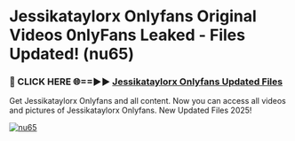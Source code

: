 # Jessikataylorx Onlyfans Original Videos 0nlyFans Leaked - Files Updated! (nu65)

<h3>🔴 CLICK HERE 🌐==►► <a href="https://tinyurl.com/2m67pmp6" rel="nofollow">Jessikataylorx Onlyfans Updated Files</a></h3>

Get Jessikataylorx Onlyfans and all content. Now you can access all videos and pictures of Jessikataylorx Onlyfans. New Updated Files 2025!

[![nu65](https://i.imgur.com/H4QAA4z.gif)](https://tinyurl.com/2m67pmp6)